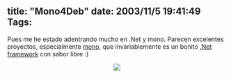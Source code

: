 title: "Mono4Deb"
date: 2003/11/5 19:41:49
Tags: 
---
Pues me he estado adentrando mucho en .Net y mono. Parecen excelentes proyectos, especialmente <a href="http://web.archive.org/web/20031125134728/http://www.go-mono.com/">mono</a>, que invariablemente es un bonito <a href="http://web.archive.org/web/20031125134728/http://msdn.microsoft.com/netframework/">.Net framework</a> con sabor libre :)

<p align="center"><img src="http://web.archive.org/web/20031125134728/http://www.atoker.com/mono/banners/monodeb.png"/></p>
